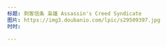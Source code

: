 ```yaml
---
标题: 刺客信条 枭雄 Assassin's Creed Syndicate
图片: https://img3.doubanio.com/lpic/s29509397.jpg
时时: 

---
```

